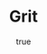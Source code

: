 ---
title: "Grit"
bookCover: "/assets/book-covers/grit.jpg"
slug: "grit"
bookAuthor: "Angela Duckworth"
rating: 10
done: false
tags: []
summary: false
detailesNotes: false
amazonLink: ""
author:
  name: Rico Trebeljahr
  picture: "/assets/blog/profile.jpeg"
---